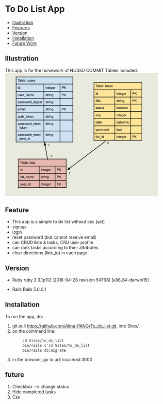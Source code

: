 # To Do List App

- [Illustration](#illustration)
- [Features](#feature)
- [Version](#version)
- [Installation](#installation)
- [Future Work](#future)

## Illustration
This app is for the homework of NUSSU COMMIT
Tables included:
<img src="schema.png">

## Feature
- This app is a simple to do list without css (yet)
- signup
- login
- reset password (but cannot reseive email)
- can CRUD lists & tasks, CRU user profile
- can rank tasks according to their attributes
- clear directions (link_to) in each page

## Version
* Ruby
ruby 2.3.1p112 (2016-04-26 revision 54768) [x86_64-darwin15]

* Rails
Rails 5.0.0.1

## Installation

To run the app, do:
1. git pull https://github.com/Alina-PANG/To_do_list.git, into Sites/
2. on the command line:
```
        cd Sites/to_do_list
        bin/rails s'cd Sites/to_do_list
        bin/rails db:migrate
```

3. in the browser, go to url: localhost:3000

## future
1. Checkbox --> change status
2. Hide completed tasks
3. Css
